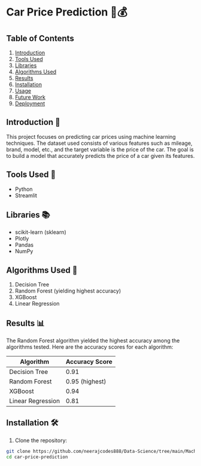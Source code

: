 # Car Price Prediction 🚗💰



## Table of Contents

1. [Introduction](#introduction)
2. [Tools Used](#tools-used)
3. [Libraries](#libraries)
4. [Algorithms Used](#algorithms-used)
5. [Results](#results)
6. [Installation](#installation)
7. [Usage](#usage)
8. [Future Work](#future-work)
9. [Deployment](#deployment)

## Introduction 📝

This project focuses on predicting car prices using machine learning techniques. The dataset used consists of various features such as mileage, brand, model, etc., and the target variable is the price of the car. The goal is to build a model that accurately predicts the price of a car given its features.

## Tools Used 🔧

- Python
- Streamlit

## Libraries 📚

- scikit-learn (sklearn)
- Plotly
- Pandas
- NumPy

## Algorithms Used 🤖

1. Decision Tree
2. Random Forest (yielding highest accuracy)
3. XGBoost
4. Linear Regression

## Results 📊

The Random Forest algorithm yielded the highest accuracy among the algorithms tested. Here are the accuracy scores for each algorithm:

| Algorithm         | Accuracy Score |
|-------------------|----------------|
| Decision Tree     | 0.91         |
| Random Forest     | 0.95 (highest) |
| XGBoost           | 0.94           |
| Linear Regression | 0.81          |

## Installation 🛠️

1. Clone the repository:

```bash
git clone https://github.com/neerajcodes888/Data-Science/tree/main/Machine%20Learning/Car%20Price%20Prediction
cd car-price-prediction
```

